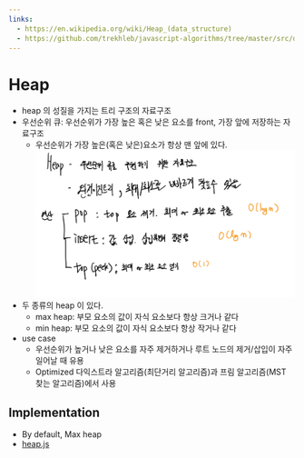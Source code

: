 ```yaml
---
links:
  - https://en.wikipedia.org/wiki/Heap_(data_structure)
  - https://github.com/trekhleb/javascript-algorithms/tree/master/src/data-structures/heap
---
```


# Heap
- heap 의 성질을 가지는 트리 구조의 자료구조
- 우선순위 큐: 우선순위가 가장 높은 혹은 낮은 요소를 front, 가장 앞에 저장하는 자료구조
	- 우선순위가 가장 높은(혹은 낮은)요소가 항상 맨 앞에 있다.
![](../../data-structure/heap/heap-description.png)
- 두 종류의 heap 이 있다.
	- max heap: 부모 요소의 값이 자식 요소보다 항상 크거나 같다
	- min heap: 부모 요소의 값이 자식 요소보다 항상 작거나 같다
- use case
	- 우선순위가 높거나 낮은 요소를 자주 제거하거나 루트 노드의 제거/삽입이 자주 일어날 때 유용
	- Optimized 다익스트라 알고리즘(최단거리 알고리즘)과 프림 알고리즘(MST 찾는 알고리즘)에서 사용

## Implementation

- By default, Max heap
- [heap.js](./heap.js)
